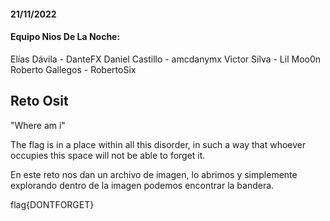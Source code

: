 #### 21/11/2022

#### Equipo Nios De La Noche:
Elías Dávila - DanteFX
Daniel Castillo - amcdanymx
Victor Silva - Lil Moo0n
Roberto Gallegos - RobertoSix


## Reto Osit

"Where am i" 

The flag is in a place within all this disorder, in such a way that whoever occupies this space will not be able to forget it.

  
En este reto nos dan un archivo de imagen, lo abrimos y simplemente explorando dentro de la imagen podemos encontrar la bandera.


flag{DONTFORGET}
